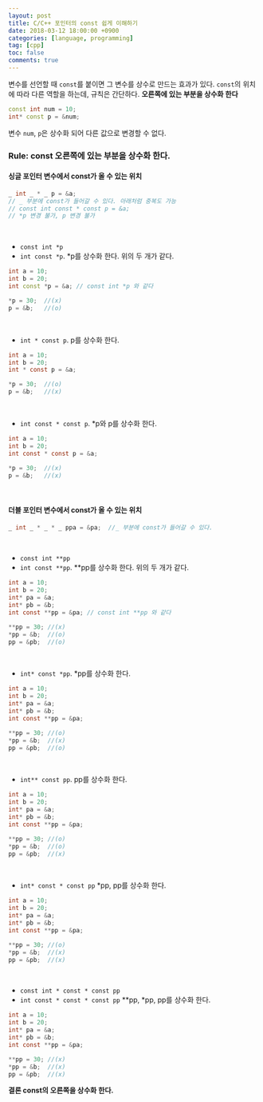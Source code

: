 ```yaml
---
layout: post
title: C/C++ 포인터의 const 쉽게 이해하기
date: 2018-03-12 18:00:00 +0900
categories: [language, programming]
tag: [cpp]
toc: false
comments: true
---
```


변수를 선언할 때 `const`를 붙이면 그 변수를 상수로 만드는 효과가 있다. `const`의 위치에 따라 다른 역할을 하는데, 규칙은 간단하다. **오른쪽에 있는 부분을 상수화 한다**

```c++
const int num = 10;
int* const p = &num;
```

변수 `num`, `p`은 상수화 되어 다른 값으로 변경할 수 없다.



### Rule: const **오른쪽에 있는 부분을 상수화 한다.**

#### 싱글 포인터 변수에서 const가 올 수 있는 위치

```c++
_ int _ * _ p = &a;
// _ 부분에 const가 들어갈 수 있다. 아래처럼 중복도 가능
// const int const * const p = &a;
// *p 변경 불가, p 변경 불가
```

<br>

* `const int *p`
* `int const *p`.
*p를 상수화 한다. 위의 두 개가 같다.  

```c++
int a = 10;
int b = 20;
int const *p = &a; // const int *p 와 같다

*p = 30;  //(x)
p = &b;   //(o)
```

<br>

* `int * const p`.
p를 상수화 한다.

```c
int a = 10;
int b = 20;
int * const p = &a;

*p = 30;  //(o)
p = &b;   //(x)
```

<br>

* `int const * const p`.
*p와 p를 상수화 한다.

```c
int a = 10;
int b = 20;
int const * const p = &a;

*p = 30;  //(x)
p = &b;   //(x)
```

<br>

#### 더블 포인터 변수에서 const가 올 수 있는 위치

```c
_ int _ * _ * _ ppa = &pa;  //_ 부분에 const가 들어갈 수 있다.
```

<br>

* `const int **pp`
* `int const **pp`.
**pp를 상수화 한다. 위의 두 개가 같다.

```c
int a = 10;
int b = 20;
int* pa = &a;
int* pb = &b;
int const **pp = &pa; // const int **pp 와 같다

**pp = 30; //(x)
*pp = &b;  //(o)
pp = &pb;  //(o)
```

<br>

* `int* const *pp`.
*pp를 상수화 한다.

```c
int a = 10;
int b = 20;
int* pa = &a;
int* pb = &b;
int const **pp = &pa;

**pp = 30; //(o)
*pp = &b;  //(x)
pp = &pb;  //(o)
```

<br>

* `int** const pp`.
pp를 상수화 한다.
```c
int a = 10;
int b = 20;
int* pa = &a;
int* pb = &b;
int const **pp = &pa;

**pp = 30; //(o)
*pp = &b;  //(o)
pp = &pb;  //(x)
```

<br>

* `int* const * const pp`
*pp, pp를 상수화 한다.
```c
int a = 10;
int b = 20;
int* pa = &a;
int* pb = &b;
int const **pp = &pa;

**pp = 30; //(o)
*pp = &b;  //(x)
pp = &pb;  //(x)
```

<br>

* `const int * const * const pp`
* `int const * const * const pp`
**pp, *pp, pp를 상수화 한다.
```c
int a = 10;
int b = 20;
int* pa = &a;
int* pb = &b;
int const **pp = &pa;

**pp = 30; //(x)
*pp = &b;  //(x)
pp = &pb;  //(x)
```



**결론 const의 오른쪽을 상수화 한다.**

